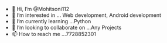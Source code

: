 - 👋 Hi, I’m @Mohitsoni112
- 👀 I’m interested in ... Web development, Android development
- 🌱 I’m currently learning ...Python
- 💞️ I’m looking to collaborate on ...Any Projects
- 📫 How to reach me ...7728852301

<!---
Mohitson112/Mohitson112 is a ✨ special ✨ repository because its `README.md` (this file) appears on your GitHub profile.
You can click the Preview link to take a look at your changes.
--->
